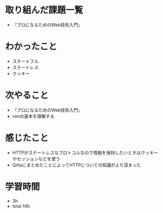 # 取り組んだ課題一覧
- 『プロになるためのWeb技術入門』

# わかったこと
- ステートフル
- ステートレス
- クッキー

# 次やること
- 『プロになるためのWeb技術入門』
- vimの基本を理解する

# 感じたこと
- HTTPがステートレスなプロトコルなので情報を保持したいときはクッキーやセッションなどを使う
- QittaにまとめたことによってHTTPについての知識がより深まった

# 学習時間
- 3h
- total 14h


